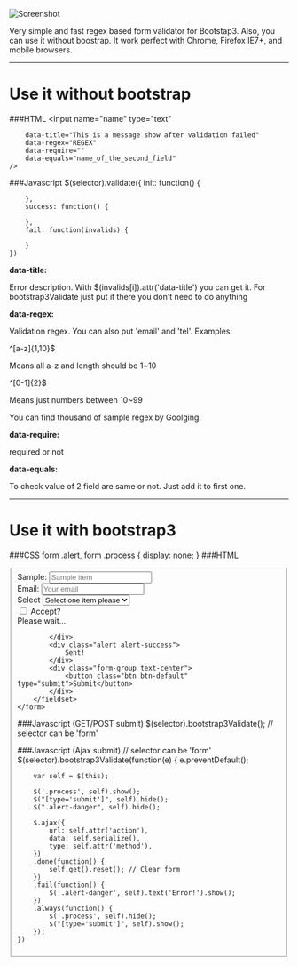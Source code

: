 ![Screenshot](screenshot.png "bootstrap.validator.js")

Very simple and fast regex based form validator for Bootstap3. Also, you can use it without boostrap. It work perfect with Chrome, Firefox IE7+, and mobile browsers.

----
# Use it without bootstrap

###HTML
	<input
		name="name"
		type="text"

		data-title="This is a message show after validation failed"
		data-regex="REGEX"
		data-require=""
		data-equals="name_of_the_second_field"
	/>


###Javascript
	$(selector).validate({
		init: function() {

		},
		success: function() {

		},
		fail: function(invalids) {

		}
	})

**data-title:**

Error description. With $(invalids[i]).attr('data-title') you can get it. For bootstrap3Validate just put it there you don't need to do anything

**data-regex:**

Validation regex. You can also put 'email' and 'tel'. Examples:

^[a-z]{1,10}$

Means all a-z and length should be 1~10

^[0-1]{2}$

Means just numbers between 10~99

You can find thousand of sample regex by Goolging.

**data-require:**

required or not

**data-equals:**

To check value of 2 field are same or not. Just add it to first one.

----
# Use it with bootstrap3

###CSS
	form .alert,
	form .process
	{
		display: none;
	}
###HTML
	<form method="POST" action="some_url_to_post_there">
		<fieldset>
			<div class="form-group">
				<label class="control-label">Sample:</label>
				<input name="name" class="form-control" placeholder="Sample item" data-title="Sample message" data-require="" data-regex="^[a-zA-Z]{1,30}$" />
			</div>
			<div class="form-group">
				<label class="control-label">Email:</label>
				<input name="name" class="form-control" placeholder="Your email" data-title="Please use valid email address" data-require="" data-regex="email" />
			</div>
			<div class="form-group">
				<label class="control-label">Select</label>
				<select class="form-control" data-require="" name="select">
					<option value="">Select one item please</option>
					<option value="value1">Item1</option>
					<option value="value2">Item2</option>
				</select>
			</div>
			<div class="form-group">
				<div class="checkbox">
					<label class="control-label">
						<input data-require="" name="accept" type="checkbox" value="true"> Accept?
					</label>
				</div>
			</div>
			<div class="progress progress-striped active">
				<div class="progress-bar"  role="progressbar" aria-valuenow="100" aria-valuemin="0" aria-valuemax="100" style="width: 100%">
					<span class="sr-only">Please wait...</span>
				</div>
			</div>
			<div class="alert alert-danger">

			</div>
			<div class="alert alert-success">
				Sent!
			</div>
			<div class="form-group text-center">
				<button class="btn btn-default" type="submit">Submit</button>
			</div>
		</fieldset>
	</form>
###Javascript (GET/POST submit)
	$(selector).bootstrap3Validate(); // selector can be 'form'


###Javascript (Ajax submit)
	// selector can be 'form'
	$(selector).bootstrap3Validate(function(e) { 
		e.preventDefault();

		var self = $(this);

		$('.process', self).show();
		$("[type='submit']", self).hide();
		$(".alert-danger", self).hide();

		$.ajax({
			url: self.attr('action'),
			data: self.serialize(),
			type: self.attr('method'),
		})
		.done(function() {
			self.get().reset(); // Clear form
		})
		.fail(function() {
			$('.alert-danger', self).text('Error!').show();
		})
		.always(function() {
			$('.process', self).hide();
			$("[type='submit']", self).show();
		});
	})